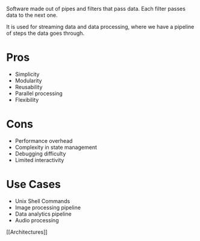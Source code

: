 Software made out of pipes and filters that pass data. Each filter passes data to the next one.

It is used for streaming data and data processing, where we have a pipeline of steps the data goes through.

# Pros
- Simplicity
- Modularity
- Reusability
- Parallel processing
- Flexibility
# Cons
- Performance overhead
- Complexity in state management
- Debugging difficulty
- Limited interactivity

# Use Cases
- Unix Shell Commands
- Image processing pipeline
- Data analytics pipeline
- Audio processing

[[Architectures]]